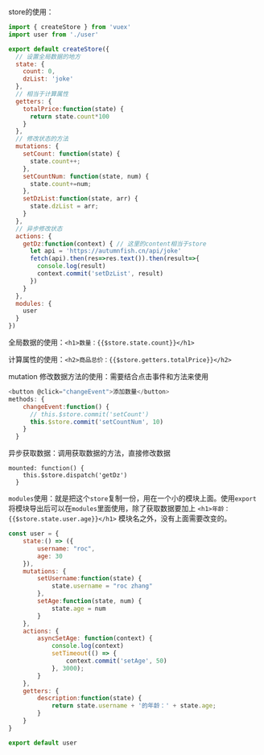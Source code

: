store的使用：

```js
import { createStore } from 'vuex'
import user from './user'

export default createStore({
  // 设置全局数据的地方
  state: {
    count: 0,
    dzList: 'joke'
  },
  // 相当于计算属性
  getters: {
    totalPrice:function(state) {
      return state.count*100
    }
  },
  // 修改状态的方法
  mutations: {
    setCount: function(state) {
      state.count++;
    },
    setCountNum: function(state, num) {
      state.count+=num;
    },
    setDzList:function(state, arr) {
      state.dzList = arr;
    }
  },
  // 异步修改状态
  actions: {
    getDz:function(context) { // 这里的content相当于store
      let api = 'https://autumnfish.cn/api/joke'
      fetch(api).then(res=>res.text()).then(result=>{
        console.log(result)
        context.commit('setDzList', result)
      })
    }
  },
  modules: {
    user
  }
})

```

全局数据的使用：`<h1>数量：{{$store.state.count}}</h1>`

计算属性的使用：`<h2>商品总价：{{$store.getters.totalPrice}}</h2>`

mutation 修改数据方法的使用：需要结合点击事件和方法来使用

```js
<button @click="changeEvent">添加数量</button>
methods: {
    changeEvent:function() {
      // this.$store.commit('setCount')
      this.$store.commit('setCountNum', 10)
    }
  }
```

异步获取数据：调用获取数据的方法，直接修改数据

```
mounted: function() {
    this.$store.dispatch('getDz')
  }
```

`modules`使用：就是把这个`store`复制一份，用在一个小的模块上面。使用`export`将模块导出后可以在`modules`里面使用，除了获取数据要加上 `<h1>年龄：{{$store.state.user.age}}</h1>` 模块名之外，没有上面需要改变的。

```js
const user = {
    state:() => ({
        username: "roc",
        age: 30
    }),
    mutations: {
        setUsername:function(state) {
            state.username = "roc zhang"
        },
        setAge:function(state, num) {
            state.age = num
        }
    },
    actions: {
        asyncSetAge: function(context) {
            console.log(context)
            setTimeout(() => {
                context.commit('setAge', 50)
            }, 3000);
        }
    },
    getters: {
        description:function(state) {
            return state.username + '的年龄：' + state.age;
        }
    }
}

export default user
```

